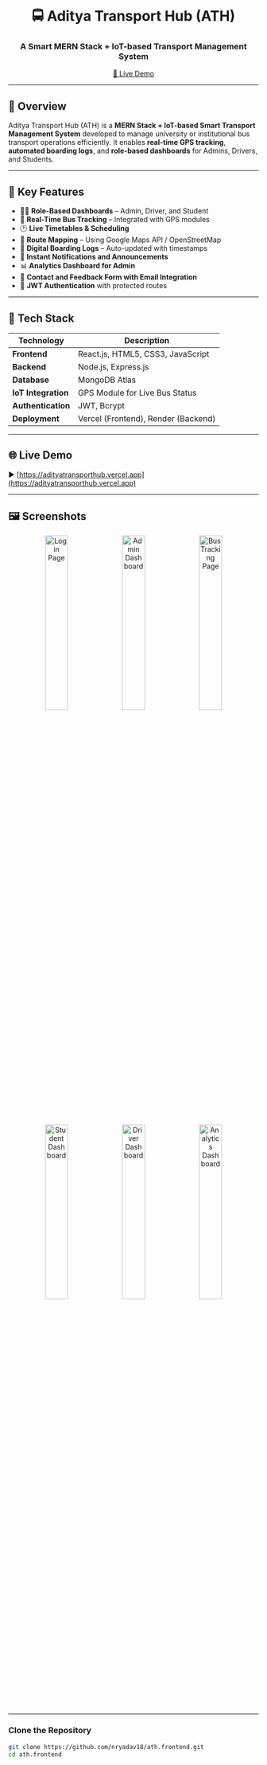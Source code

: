 <h1 align="center">🚍 Aditya Transport Hub (ATH)</h1>
<h3 align="center">A Smart MERN Stack + IoT-based Transport Management System</h3>

<p align="center">
  <a href="https://adityatransporthub.vercel.app" target="_blank">
    🔗 Live Demo
  </a>
</p>

---

## 📌 Overview

Aditya Transport Hub (ATH) is a **MERN Stack + IoT-based Smart Transport Management System** developed to manage university or institutional bus transport operations efficiently. It enables **real-time GPS tracking**, **automated boarding logs**, and **role-based dashboards** for Admins, Drivers, and Students.

---

## 🧠 Key Features

- 🧑‍💼 **Role-Based Dashboards** – Admin, Driver, and Student
- 🚌 **Real-Time Bus Tracking** – Integrated with GPS modules
- 🕐 **Live Timetables & Scheduling**
- 📍 **Route Mapping** – Using Google Maps API / OpenStreetMap
- 🧾 **Digital Boarding Logs** – Auto-updated with timestamps
- 📣 **Instant Notifications and Announcements**
- 📊 **Analytics Dashboard for Admin**
- 📨 **Contact and Feedback Form with Email Integration**
- 🔐 **JWT Authentication** with protected routes

---

## 🔧 Tech Stack

| Technology | Description |
|------------|-------------|
| **Frontend** | React.js, HTML5, CSS3, JavaScript |
| **Backend**  | Node.js, Express.js |
| **Database** | MongoDB Atlas |
| **IoT Integration** | GPS Module for Live Bus Status |
| **Authentication** | JWT, Bcrypt |
| **Deployment** | Vercel (Frontend), Render (Backend) |

---

## 🌐 Live Demo

▶️ [https://adityatransporthub.vercel.app](https://adityatransporthub.vercel.app)

---

## 🖼️ Screenshots

<p align="center">
  <img src="./screenshots/login.png" alt="Login Page" width="30%">
  <img src="./screenshots/admin-dashboard.png" alt="Admin Dashboard" width="30%">
  <img src="./screenshots/bus-tracking.png" alt="Bus Tracking Page" width="30%">
</p>
<p align="center">
  <img src="./screenshots/student-dashboard.png" alt="Student Dashboard" width="30%">
  <img src="./screenshots/driver-dashboard.png" alt="Driver Dashboard" width="30%">
  <img src="./screenshots/analytics.png" alt="Analytics Dashboard" width="30%">
</p>

---

###  Clone the Repository

```bash
git clone https://github.com/nryadav18/ath.frontend.git
cd ath.frontend
